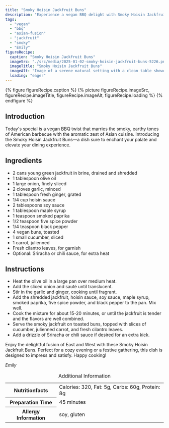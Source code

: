 ```yaml
---
title: "Smoky Hoisin Jackfruit Buns"
description: "Experience a vegan BBQ delight with Smoky Hoisin Jackfruit Buns, blending smoky American BBQ flavors with aromatic Asian spices. A perfect fusion dish that's both satisfying and flavorful."
tags:
  - "vegan"
  - "bbq"
  - "asian-fusion"
  - "jackfruit"
  - "smoky"
  - "Emily"
figureRecipe: 
  caption: "Smoky Hoisin Jackfruit Buns"
  imageSrc: "./src/media/2025-01-02-smoky-hoisin-jackfruit-buns-5226.png"
  imageTitle: "Smoky Hoisin Jackfruit Buns"
  imageAlt: "Image of a serene natural setting with a clean table showcasing Smoky Hoisin Jackfruit Buns, topped with cucumber, carrots, cilantro, and a drizzle of Sriracha."
  loading: "eager"
---
```


{% figure figureRecipe.caption %}
{% picture figureRecipe.imageSrc, figureRecipe.imageTitle, figureRecipe.imageAlt, figureRecipe.loading %}
{% endfigure %}

## Introduction

Today's special is a vegan BBQ twist that marries the smoky, earthy tones of American barbecue with the aromatic zest of Asian cuisine. Introducing the Smoky Hoisin Jackfruit Buns—a dish sure to enchant your palate and elevate your dining experience.

## Ingredients

- 2 cans young green jackfruit in brine, drained and shredded
- 1 tablespoon olive oil
- 1 large onion, finely sliced
- 2 cloves garlic, minced
- 1 tablespoon fresh ginger, grated
- 1/4 cup hoisin sauce
- 2 tablespoons soy sauce
- 1 tablespoon maple syrup
- 1 teaspoon smoked paprika
- 1/2 teaspoon five spice powder
- 1/4 teaspoon black pepper
- 4 vegan buns, toasted
- 1 small cucumber, sliced
- 1 carrot, julienned
- Fresh cilantro leaves, for garnish
- Optional: Sriracha or chili sauce, for extra heat

## Instructions

- Heat the olive oil in a large pan over medium heat.
- Add the sliced onion and sauté until translucent.
- Stir in the garlic and ginger, cooking until fragrant.
- Add the shredded jackfruit, hoisin sauce, soy sauce, maple syrup, smoked paprika, five spice powder, and black pepper to the pan. Mix well.
- Cook the mixture for about 15-20 minutes, or until the jackfruit is tender and the flavors are well combined.
- Serve the smoky jackfruit on toasted buns, topped with slices of cucumber, julienned carrot, and fresh cilantro leaves.
- Add a drizzle of Sriracha or chili sauce if desired for an extra kick.

Enjoy the delightful fusion of East and West with these Smoky Hoisin Jackfruit Buns. Perfect for a cozy evening or a festive gathering, this dish is designed to impress and satisfy. Happy cooking!

*Emily*

<table><caption class='sr-only'>Additional Information</caption><tr><th>Nutritionfacts</th><td>Calories: 320, Fat: 5g, Carbs: 60g, Protein: 8g&nbsp;</td></tr><tr><th>Preparation Time</th><td>45 minutes&nbsp;</td></tr><tr><th>Allergy Information</th><td>soy, gluten&nbsp;</td></tr></table>

